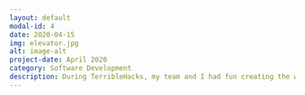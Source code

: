 ```yaml
---
layout: default
modal-id: 4
date: 2020-04-15
img: elevator.jpg
alt: image-alt
project-date: April 2020
category: Software Development
description: During TerribleHacks, my team and I had fun creating the worst elevator algorithm ever based on bogo sort: the elevator goes wherever it wants, even if people were waiting. This project was practice in integrating backend algorithms with frontend graphics. 
---
```


